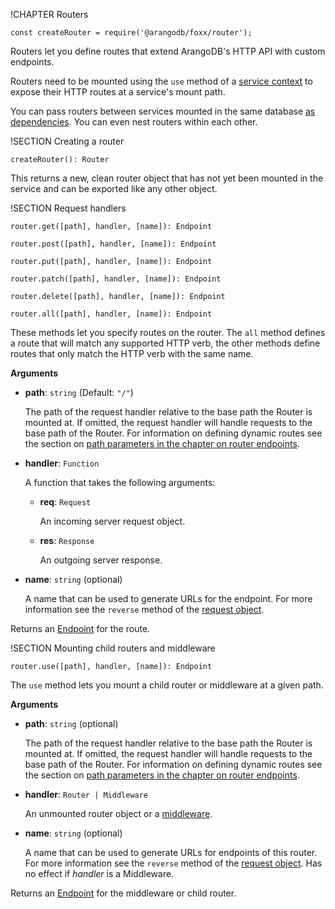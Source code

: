 !CHAPTER Routers

`const createRouter = require('@arangodb/foxx/router');`

Routers let you define routes that extend ArangoDB's HTTP API with custom endpoints.

Routers need to be mounted using the `use` method of a [service context](../Context.md) to expose their HTTP routes at a service's mount path.

You can pass routers between services mounted in the same database [as dependencies](../Dependencies.md). You can even nest routers within each other.

!SECTION Creating a router

`createRouter(): Router`

This returns a new, clean router object that has not yet been mounted in the service and can be exported like any other object.

!SECTION Request handlers

`router.get([path], handler, [name]): Endpoint`

`router.post([path], handler, [name]): Endpoint`

`router.put([path], handler, [name]): Endpoint`

`router.patch([path], handler, [name]): Endpoint`

`router.delete([path], handler, [name]): Endpoint`

`router.all([path], handler, [name]): Endpoint`

These methods let you specify routes on the router. The `all` method defines a route that will match any supported HTTP verb, the other methods define routes that only match the HTTP verb with the same name.

**Arguments**

* **path**: `string` (Default: `"/"`)

  The path of the request handler relative to the base path the Router is mounted at. If omitted, the request handler will handle requests to the base path of the Router. For information on defining dynamic routes see the section on [path parameters in the chapter on router endpoints](Endpoints.md#pathparam).

* **handler**: `Function`

  A function that takes the following arguments:

  * **req**: `Request`

    An incoming server request object.

  * **res**: `Response`

    An outgoing server response.

* **name**: `string` (optional)

  A name that can be used to generate URLs for the endpoint. For more information see the `reverse` method of the [request object](Request.md).

Returns an [Endpoint](Endpoints.md) for the route.

!SECTION Mounting child routers and middleware

`router.use([path], handler, [name]): Endpoint`

The `use` method lets you mount a child router or middleware at a given path.

**Arguments**

* **path**: `string` (optional)

  The path of the request handler relative to the base path the Router is mounted at. If omitted, the request handler will handle requests to the base path of the Router. For information on defining dynamic routes see the section on [path parameters in the chapter on router endpoints](Endpoints.md#pathparam).

* **handler**: `Router | Middleware`

  An unmounted router object or a [middleware](Middleware.md).

* **name**: `string` (optional)

  A name that can be used to generate URLs for endpoints of this router. For more information see the `reverse` method of the [request object](Request.md). Has no effect if *handler* is a Middleware.

Returns an [Endpoint](Endpoints.md) for the middleware or child router.
